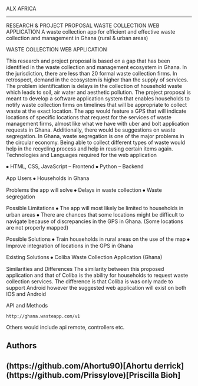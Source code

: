 ALX AFRICA
<hr>
RESEARCH & PROJECT PROPOSAL
WASTE COLLECTION WEB APPLICATION
A waste collection app for efficient and effective waste collection and management in Ghana (rural & urban areas)

WASTE COLLECTION WEB APPLICATION

This research and project proposal is based on a gap that has been identified in the waste collection and management ecosystem in Ghana.
In the jurisdiction, there are less than 20 formal waste collection firms. In retrospect, demand in the ecosystem is higher than the supply of services.
The problem identification is delays in the collection of household waste which leads to soil, air water and aesthetic pollution.
The project proposal is meant to develop a software application system that enables households to notify waste collection firms on timelines that will be appropriate to collect waste at the exact location.
The app would feature a GPS that will indicate locations of specific locations that request for the services of waste management firms, almost like what we have with uber and bolt application requests in Ghana.
Additionally, there would be suggestions on waste segregation. In Ghana, waste segregation is one of the major problems in the circular economy. 
Being able to collect different types of waste would help in the recycling process and help in reusing certain items again.
Technologies and Languages required for the web application

⦁	HTML, CSS, JavaScript – Frontend
⦁	Python – Backend

App Users
⦁	Households in Ghana

Problems the app will solve
⦁	Delays in waste collection
⦁	Waste segregation

Possible Limitations
⦁	The app will most likely be limited to households in urban areas
⦁	There are chances that some locations might be difficult to navigate because of discrepancies in the GPS in Ghana. (Some locations are not properly mapped)

Possible Solutions
⦁	Train households in rural areas on the use of the map
⦁	Improve integration of locations in the GPS in Ghana


Existing Solutions
⦁	Coliba Waste Collection Application (Ghana)

Similarities and Differences
The similarity between this proposed application and that of Coliba is the ability for households to request waste collection services.
The difference is that Coliba is was only made to support Android however the suggested web application will exist on both IOS and Android


API and Methods
```
http://ghana.wasteapp.com/v1
```
Others would include api remote, controllers etc.

<h2>Authors<h2/>
(https://github.com/Ahortu90)[Ahortu derrick]
(https://github.com/Prissylove)[Priscilla Bioh]